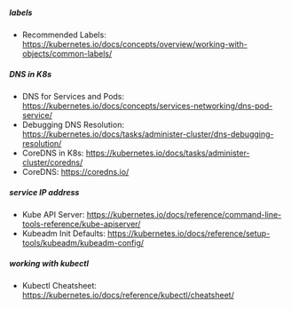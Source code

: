 ##### labels
* Recommended Labels: https://kubernetes.io/docs/concepts/overview/working-with-objects/common-labels/

##### DNS in K8s
* DNS for Services and Pods: https://kubernetes.io/docs/concepts/services-networking/dns-pod-service/
* Debugging DNS Resolution: https://kubernetes.io/docs/tasks/administer-cluster/dns-debugging-resolution/
* CoreDNS in K8s: https://kubernetes.io/docs/tasks/administer-cluster/coredns/
* CoreDNS: https://coredns.io/

##### service IP address
* Kube API Server: https://kubernetes.io/docs/reference/command-line-tools-reference/kube-apiserver/
* Kubeadm Init Defaults: https://kubernetes.io/docs/reference/setup-tools/kubeadm/kubeadm-config/

##### working with kubectl
* Kubectl Cheatsheet: https://kubernetes.io/docs/reference/kubectl/cheatsheet/
